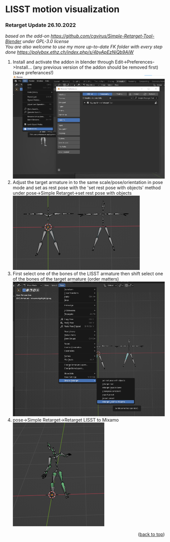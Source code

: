 # LISST motion visualization
### Retarget Update 26.10.2022

_based on the add-on https://github.com/cgvirus/Simple-Retarget-Tool-Blender under GPL-3.0 license<br /> You are also welcome to use my more up-to-date FK folder with every step done https://polybox.ethz.ch/index.php/s/4byApEzNiQb9AiW_


1. Install and activate the addon in blender through Edit->Preferences->Install... (any previous version of the addon should be removed first) (save preferances!)<br />
![alt text](/images/Install_Add_On.png)
2. Adjust the target armature in to the same scale/pose/orientation in pose mode and set as rest pose with the 'set rest pose with objects' method under pose->Simple Retarget->set rest pose with objects<br />
![alt text](/images/Posing.png)
3. First select one of the bones of the LISST armature then shift select one of the bones of the target armature (order matters)<br />
![alt text](/images/Retarget.png)
4. pose->Simple Retarget->Retarget LISST to Mixamo<br />
![alt text](/images/done.png)

<p align="right">(<a href="#readme-top">back to top</a>)</p>
